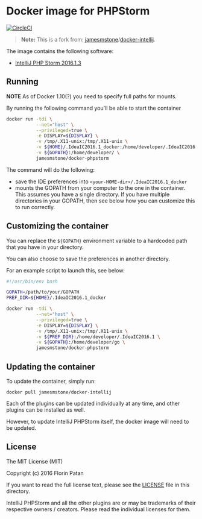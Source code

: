# Docker image for PHPStorm

[![CircleCI](https://circleci.com/gh/jamesmstone/docker-phpstorm.svg?style=svg)](https://circleci.com/gh/jamesmstone/docker-phpstorm)

> **Note:** This is a fork from: [jamesmstone](https://github.com/jamesmstone/)/[docker-intellij](https://github.com/jamesmstone/docker-intellij).

The image contains the following software:

- [IntelliJ PHP Storm 2016.1.3](https://www.jetbrains.com/phpstrom/)

## Running

**NOTE**
As of Docker 1.10(?) you need to specify full paths for mounts.

By running the following command you'll be able to start the container

```bash
docker run -tdi \
           --net="host" \
           --privileged=true \
           -e DISPLAY=${DISPLAY} \
           -v /tmp/.X11-unix:/tmp/.X11-unix \
           -v ${HOME}/.IdeaIC2016.1_docker:/home/developer/.IdeaIC2016.1 \
           -v ${GOPATH}:/home/developer/ \
           jamesmstone/docker-phpstorm
```

The command will do the following:

- save the IDE preferences into `<your-HOME-dir>/.IdeaIC2016.1_docker`
- mounts the GOPATH from your computer to the one in the container. This
assumes you have a single directory. If you have multiple directories in your
GOPATH, then see below how you can customize this to run correctly.

## Customizing the container

You can replace the `${GOPATH}` environment variable to a hardcoded path that
you have in your directory.

You can also choose to save the preferences in another directory.

For an example script to launch this, see below:

```bash
#!/usr/bin/env bash

GOPATH=/path/to/your/GOPATH
PREF_DIR=${HOME}/.IdeaIC2016.1_docker

docker run -tdi \
           --net="host" \
           --privileged=true \
           -e DISPLAY=${DISPLAY} \
           -v /tmp/.X11-unix:/tmp/.X11-unix \
           -v ${PREF_DIR}:/home/developer/.IdeaIC2016.1 \
           -v ${GOPATH}:/home/developer/go \
           jamesmstone/docker-phpstorm
```

## Updating the container

To update the container, simply run:

```shell
docker pull jamesmstone/docker-intellij
```

Each of the plugins can be updated individually at any time, and other plugins
can be installed as well.

However, to update IntelliJ PHPStorm itself, the docker image will need to be
updated.

## License

The MIT License (MIT)

Copyright (c) 2016 Florin Patan

If you want to read the full license text, please see the [LICENSE](https://github.com/jamesmstone/docker-phpstorm/blob/master/LICENSE) file
in this directory.

IntelliJ PHPStorm and all the other plugins are or may be trademarks of their
respective owners / creators. Please read the individual licenses for them.
